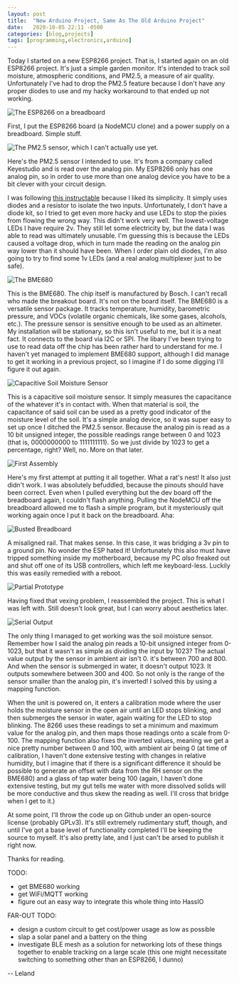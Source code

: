 ```yaml
---
layout: post
title:  "New Arduino Project, Same As The Old Arduino Project"
date:   2020-10-05 22:11 -0500
categories: [blog,projects]
tags: [programming,electronics,arduino]
---
```


Today I started on a new ESP8266 project. That is, I started again on an old
ESP8266 project. It's just a simple garden monitor. It's intended to track
soil moisture, atmospheric conditions, and PM2.5, a measure of air quality. 
Unfortunately I've had to drop the PM2.5 feature because I don't have any proper
diodes to use and my hacky workaround to that ended up not working.

![The ESP8266 on a breadboard](/assets/images/arduino_1.jpg)

First, I put the ESP8266 board (a NodeMCU clone) and a power supply on a 
breadboard. Simple stuff.

![The PM2.5 sensor, which I can't actually use yet.](/assets/images/arduino_2_pm2.5.jpg)

Here's the PM2.5 sensor I intended to use. It's from a company called
Keyestudio and is read over the analog pin. My ESP8266 only has one analog pin,
so in order to use more than one analog device you have to be a bit clever with
your circuit design.

I was following [this instructable](https://www.instructables.com/Multiple-Analog-Inputs-on-Only-One-Analoge-Pin/)
because I liked its simplicity. It simply uses diodes and a resistor to isolate 
the two inputs. Unfortunately, I don't have a diode kit, so I tried to get even
more hacky and use LEDs to stop the pixies from flowing the wrong way. This
didn't work very well. The lowest-voltage LEDs I have require 2v. They still
let some electricity by, but the data I was able to read was ultimately unusable.
I'm guessing this is because the LEDs caused a voltage drop, which in turn made
the reading on the analog pin way lower than it should have been. When I order
plain old diodes, I'm also going to try to find some 1v LEDs (and a real analog
multiplexer just to be safe).

![The BME680](/assets/images/arduino_3_bme680.jpg)

This is the BME680. The chip itself is manufactured by Bosch. I can't recall
who made the breakout board. It's not on the board itself. The BME680 is a
versatile sensor package. It tracks temperature, humidity, barometric pressure,
and VOCs (volatile organic chemicals, like some gases, alcohols, etc.). The 
pressure sensor is sensitive enough to be used as an altimeter. My installation
will be stationary, so this isn't useful to me, but it is a neat fact. It
connects to the board via I2C or SPI. The libary I've been trying to use to read
data off the chip has been rather hard to understand for me. I haven't
yet managed to implement BME680 support, although I did manage to get it working
in a previous project, so I imagine if I do some digging I'll figure it out
again.

![Capacitive Soil Moisture Sensor](/assets/images/arduino_4_csms.jpg)

This is a capacitive soil moisture sensor. It simply measures the capacitance
of the whatever it's in contact with. When that material is soil, the 
capacitance of said soil can be used as a pretty good indicator of the moisture
level of the soil. It's a simple analog device, so it was super easy to set up
once I ditched the PM2.5 sensor. Because the analog pin is read as a 10 bit
unsigned integer, the possible readings range between 0 and 1023 (that is,
0000000000 to 1111111111). So we just divide by 1023 to get a percentage, right?
Well, no. More on that later.

![First Assembly](/assets/images/arduino_5_firstassembly.jpg)

Here's my first attempt at putting it all together. What a rat's nest! It also
just didn't work. I was absolutely befuddled, because the pinouts should have
been correct. Even when I pulled everything but the dev board off the breadboard
again, I couldn't flash anything. Pulling the NodeMCU off the breadboard allowed
me to flash a simple program, but it mysteriously quit working again once I put 
it back on the breadboard. Aha:

![Busted Breadboard](/assets/images/arduino_6_breadboardproblem.jpg)

A misaligned rail. That makes sense. In this case, it was bridging a 3v pin to a
ground pin. No wonder the ESP hated it! Unfortunately this also must have
tripped something inside my motherboard, because my PC *also* freaked out and 
shut off one of its USB controllers, which left me keyboard-less. Luckily this 
was easily remedied with a reboot.

![Partial Prototype](/assets/images/arduino_7_partialproto.jpg)

Having fixed that vexing problem, I reassembled the project. This is what I was 
left with. Still doesn't look great, but I can worry about aesthetics later.

![Serial Output](/assets/images/arduino_8_serialoutput.png)

The only thing I managed to get working was the soil moisture sensor. Remember
how I said the analog pin reads a 10-bit unsigned integer from 0-1023, but that
it wasn't as simple as dividing the input by 1023? The actual value output by
the sensor in ambient air isn't 0. it's between 700 and 800. And when the sensor
is submerged in water, it doesn't output 1023. It outputs somewhere between 300
and 400. So not only is the range of the sensor smaller than the analog pin,
it's inverted! I solved this by using a mapping function. 

When the unit is powered on, it enters a calibration mode where the user holds
the moisture sensor in the open air until an LED stops blinking, and then 
submerges the sensor in water, again waiting for the LED to stop blinking. The
8266 uses these readings to set a minimum and maximum value for the analog pin, 
and then maps those readings onto a scale from 0-100. The mapping function also
fixes the inverted values, meaning we get a nice pretty number between 0 and
100, with ambient air being 0 (at time of calibration, I haven't done extensive 
testing with changes in relative humidity, but I imagine that if there is a 
significant difference it should be possible to generate an offset with data 
from the RH sensor on the BME680) and a glass of tap water being 100 (again, I 
haven't done extensive testing, but my gut tells me water with more dissolved 
solids will be more conductive and thus skew the reading as well. I'll cross 
that bridge when I get to it.)

At some point, I'll throw the code up on Github under an open-source license 
(probably GPLv3). It's still extremely rudimentary stuff, though, and until I've
got a base level of functionality completed I'll be keeping the source to
myself. It's also pretty late, and I just can't be arsed to publish it right
now.

Thanks for reading.

TODO:
* get BME680 working
* get WiFi/MQTT working
* figure out an easy way to integrate this whole thing into HassIO

FAR-OUT TODO:
* design a custom circuit to get cost/power usage as low as possible
* slap a solar panel and a battery on the thing
* investigate BLE mesh as a solution for networking lots of these things 
together to enable tracking on a large scale (this one might necessitate
switching to something other than an ESP8266, I dunno)

-- Leland